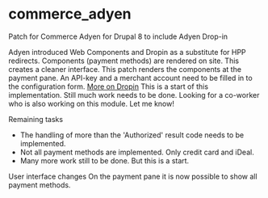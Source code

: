 # commerce_adyen
Patch for Commerce Adyen for Drupal 8 to include Adyen Drop-in

Adyen introduced Web Components and Dropin as a substitute for HPP redirects. Components (payment methods) are rendered on site. 
This creates a cleaner interface. This patch renders the components at the payment pane. 
An API-key and a merchant account need to be filled in to the configuration form.
<a href="https://docs.adyen.com/checkout/drop-in-web">More on Dropin</a>
This is a start of this implementation. Still much work needs to be done.
Looking for a co-worker who is also working on this module. Let me know!


Remaining tasks

- The handling of more than the 'Authorized' result code needs to be implemented.
- Not all payment methods are implemented. Only credit card and iDeal.
- Many more work still to be done. But this is a start.

User interface changes
On the payment pane it is now possible to show all payment methods.
